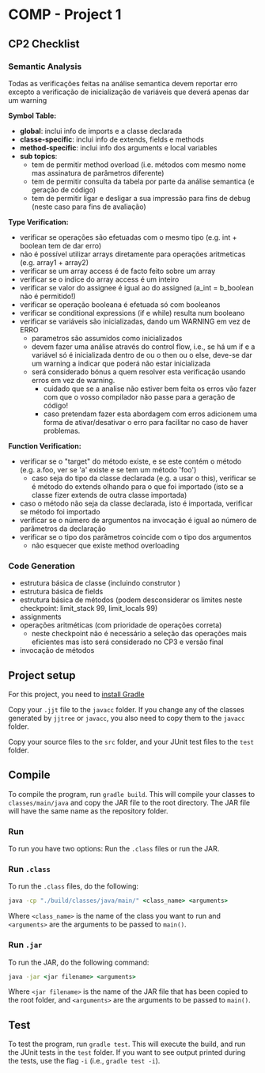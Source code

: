 # COMP - Project 1

## CP2 Checklist

### Semantic Analysis

Todas as verificações feitas na análise semantica devem reportar erro excepto a verificação de inicialização de variáveis que deverá apenas dar um warning

**Symbol Table:**

* **global**: inclui info de imports e a classe declarada
* **classe-specific**: inclui info de extends, fields e methods
* **method-specific**: inclui info dos arguments e local variables
* **sub topics**:
    - tem de permitir method overload (i.e. métodos com mesmo nome mas assinatura de parâmetros diferente)
    - tem de permitir consulta da tabela por parte da análise semantica (e geração de código)
    - tem de permitir ligar e desligar a sua impressão para fins de debug (neste caso para fins de avaliação)

**Type Verification:**

* verificar se operações são efetuadas com o mesmo tipo (e.g. int + boolean tem de dar erro)
* não é possível utilizar arrays diretamente para operações aritmeticas (e.g. array1 + array2)
* verificar se um array access é de facto feito sobre um array
* verificar se o indice do array access é um inteiro
* verificar se valor do assignee é igual ao do assigned (a_int = b_boolean não é permitido!)
* verificar se operação booleana é efetuada só com booleanos
* verificar se conditional expressions (if e while) resulta num booleano
* verificar se variáveis são inicializadas, dando um WARNING em vez de ERRO
    - parametros são assumidos como inicializados
    - devem fazer uma análise através do control flow, i.e., se há um if e a variável só é inicializada dentro de ou o then ou o else, deve-se dar um warning a indicar que poderá não estar inicializada
    - será considerado bónus a quem resolver esta verificação usando erros em vez de warning.
        - cuidado que se a analise não estiver bem feita os erros vão fazer com que o vosso compilador não passe para a geração de código!
	    - caso pretendam fazer esta abordagem com erros adicionem uma forma de ativar/desativar o erro para facilitar no caso de haver problemas.
			
**Function Verification:**
* verificar se o "target" do método existe, e se este contém o método (e.g. a.foo, ver se 'a' existe e se tem um método 'foo')
    * caso seja do tipo da classe declarada (e.g. a usar o this), verificar se é método do extends olhando para o que foi importado (isto se a classe fizer extends de outra classe importada)
* caso o método não seja da classe declarada, isto é importada, verificar se método foi importado
* verificar se o número de argumentos na invocação é igual ao número de parâmetros da declaração
* verificar se o tipo dos parâmetros coincide com o tipo dos argumentos
    * não esquecer que existe method overloading
    
### Code Generation
* estrutura básica de classe (incluindo construtor <init>)
* estrutura básica de fields
* estrutura básica de métodos (podem desconsiderar os limites neste checkpoint: limit_stack 99, limit_locals 99)
* assignments
* operações aritméticas (com prioridade de operações correta)
    - neste checkpoint não é necessário a seleção das operações mais eficientes mas isto será considerado no CP3 e versão final
* invocação de métodos

## Project setup

For this project, you need to [install Gradle](https://gradle.org/install/)

Copy your ``.jjt`` file to the ``javacc`` folder. If you change any of the classes generated by ``jjtree`` or ``javacc``, you also need to copy them to the ``javacc`` folder.

Copy your source files to the ``src`` folder, and your JUnit test files to the ``test`` folder.

## Compile

To compile the program, run ``gradle build``. This will compile your classes to ``classes/main/java`` and copy the JAR file to the root directory. The JAR file will have the same name as the repository folder.

### Run

To run you have two options: Run the ``.class`` files or run the JAR.

### Run ``.class``

To run the ``.class`` files, do the following:

```cmd
java -cp "./build/classes/java/main/" <class_name> <arguments>
```

Where ``<class_name>`` is the name of the class you want to run and ``<arguments>`` are the arguments to be passed to ``main()``.

### Run ``.jar``

To run the JAR, do the following command:

```cmd
java -jar <jar filename> <arguments>
```

Where ``<jar filename>`` is the name of the JAR file that has been copied to the root folder, and ``<arguments>`` are the arguments to be passed to ``main()``.

## Test

To test the program, run ``gradle test``. This will execute the build, and run the JUnit tests in the ``test`` folder. If you want to see output printed during the tests, use the flag ``-i`` (i.e., ``gradle test -i``).